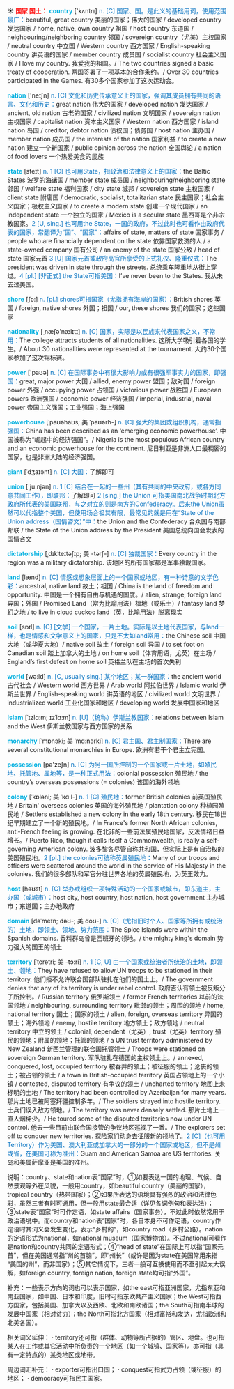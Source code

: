 ☀ <font color="red">**国家 国土：**</font>
<font color="sky blue">**country**</font> ['kʌntrɪ] 
<font color="#0070c0">n. [C] 国家、国。是此义的基础用词，使用范围最广：</font>beautiful, great country 美丽的国家；伟大的国家 / developed country 发达国家 / home, native, own country 祖国 / host country 东道国 / neighbouring/neighboring country 邻国 / sovereign country（尤美）主权国家 / neutral country 中立国 / Western country 西方国家 / English-speaking country 讲英语的国家 / member country 成员国 / socialist country 社会主义国家 / I love my country. 我爱我的祖国。/ The two countries signed a basic treaty of cooperation. 两国签署了一项基本的合作条约。/ Over 30 countries participated in the Games. 有30多个国家参加了这次运动会。

<font color="sky blue">**nation**</font> ['neɪʃn] 
<font color="#0070c0">n. [C] 文化和历史传承意义上的国家，强调其成员拥有共同的语言、文化和历史：</font>great nation 伟大的国家 / developed nation 发达国家 / ancient, old nation 古老的国家 / civilized nation 文明国家 / sovereign nation 主权国家 / capitalist nation 资本主义国家 / Western nation 西方国家 / island nation 岛国 / creditor, debtor nation 债权国；债务国 / host nation 主办国 / member nation 成员国 / the interests of the nation 国家利益 / to create a new nation 建立一个新国家 / public opinion across the nation 全国舆论 / a nation of food lovers 一个热爱美食的民族

<font color="sky blue">**state**</font> [steɪt] 
<font color="#0070c0">n. 1 [C] 也可用State，指政治和法律意义上的国家：</font>the Baltic States 波罗的海诸国 / member state 成员国 / neighbouring/neighboring state 邻国 / welfare state 福利国家 / city state 城邦 / sovereign state 主权国家 / client state 附庸国 / democratic, socialist, totalitarian state 民主国家；社会主义国家；极权主义国家 / to create a modern state 创建一个现代国家 / an independent state 一个独立的国家 / Mexico is a secular state 墨西哥是个非宗教国家。<font color="#0070c0">2 [U, sing.] 也可用the State，一国的政府，不过此时也可看作由政府代表的国家，常翻译为“国”、“国家”：</font>affairs of state, matters of state 国家事务 / people who are financially dependent on the state 依靠国家救济的人 / a state-owned company 国有公司 / an enemy of the state 国家公敌 / head of state 国家元首 <font color="#0070c0">3 [U] 国家元首或政府高官所享受的正式礼仪、隆重仪式：</font>The president was driven in state through the streets. 总统乘车隆重地从街上穿过。<font color="#0070c0">4 [pl.] [非正式] the State可指美国：</font>I’ve never been to the States. 我从未去过美国。

<font color="sky blue">**shore**</font> [ʃɔ:] 
<font color="#0070c0">n. [pl.] shores可指国家（尤指拥有海岸的国家）：</font>British shores 英国 / foreign, native shores 外国；祖国 / our, these shores 我们的国家；这些国家

<font color="sky blue">**nationality**</font> [͵næʃə'nælɪtɪ] 
<font color="#0070c0">n. [C] 国家，实际是以民族来代表国家之义，不常用：</font>The college attracts students of all nationalities. 这所大学吸引着各国的学生。/ About 30 nationalities were represented at the tournament. 大约30个国家参加了这次锦标赛。

<font color="sky blue">**power**</font> ['paʊə] 
<font color="#0070c0">n. [C] 在国际事务中有很大影响力或有很强军事实力的国家，即强国：</font>great, major power 大国 / allied, enemy power 盟国；敌对国 / foreign power 外强 / occupying power 占领国 / victorious power 战胜国 / European powers 欧洲强国 / economic power 经济强国 / imperial, industrial, naval power 帝国主义强国；工业强国；海上强国
           
<font color="sky blue">**powerhouse**</font> [ˈpaʊəhaʊs; 美 ˈpaʊərh-]
<font color="#0070c0">n. [C] 强大的集团或组织机构，通常指强国：</font>China has been described as an ‘emerging economic powerhouse’. 中国被称为“崛起中的经济强国”。/ Nigeria is the most populous African country and an economic powerhouse for the continent. 尼日利亚是非洲人口最稠密的国家，也是非洲大陆的经济强国。
           
<font color="sky blue">**giant**</font> [ˈdʒaɪənt]
<font color="#0070c0">n. [C] 大国：</font>了解即可
 
<font color="sky blue">**union**</font> ['ju:njən] 
<font color="#0070c0">n. 1 [C] 结合在一起的一些州（其有共同的中央政府，或各方同意共同工作），即联邦：</font>了解即可 <font color="#0070c0">2 [sing.] the Union 可指美国南北战争时期北方政府所代表的美国联邦，与之对立的则是南方的Confederacy。后来the Union虽然可以代指整个美国，但使用场合极其有限，最常见的就是用在“State of the Union address（国情咨文）”中：</font>the Union and the Confederacy 合众国与南部邦联 / the State of the Union address by the President 美国总统向国会发表的国情咨文
           
<font color="sky blue">**dictatorship**</font> [ˌdɪkˈteɪtəʃɪp; 美 -tərʃ-]
<font color="#0070c0">n. [C] 独裁国家：</font>Every country in the region was a military dictatorship. 该地区的所有国家都是军事独裁国家。

<font color="sky blue">**land**</font> [lænd] 
<font color="#0070c0">n. [C] 情感或想象层面上的一个国家或地区，有一种诗意的文学色彩：</font>ancestral, native land 故土；祖国 / China is the land of freedom and opportunity. 中国是一个拥有自由与机遇的国度。/ alien, strange, foreign land 异国；外国 / Promised Land（常为比喻用法）福地（或乐土）/ fantasy land 梦幻之地 / to live in cloud cuckoo land（英，比喻用法）脱离现实

<font color="sky blue">**soil**</font> [sɒɪl] 
<font color="#0070c0">n. [C] [文学] 一个国家，一片土地。实际是以土地代表国家，与land一样，也是情感和文学意义上的国家，只是不太如land常用：</font>the Chinese soil 中国大地（或华夏大地）/ native soil 故土 / foreign soil 异国 / to set foot on Canadian soil 踏上加拿大的土地 / on home soil（体育用语，尤英）在主场 / England’s first defeat on home soil 英格兰队在主场的首次失利

<font color="sky blue">**world**</font> [wə:ld] 
<font color="#0070c0">n. [C, usually sing.] 某个地区；某一群国家：</font>the ancient world 古代社会 / Western world 西方世界 / Arab world 阿拉伯世界 / Islamic world 伊斯兰世界 / English-speaking world 讲英语的地区 / civilized world 文明世界 / industrialized world 工业化国家和地区 / developing world 发展中国家和地区
           
<font color="sky blue">**Islam**</font> [ˈɪzlɑ:m; ɪzˈlɑ:m]
<font color="#0070c0">n. [U]（统称）伊斯兰教国家：</font>relations between Islam and the West 伊斯兰教国家与西方国家的关系
          
<font color="sky blue">**monarchy**</font> [ˈmɒnəki; 美 ˈmɑ:nərki]
<font color="#0070c0">n. [C] 君主国、君主制国家：</font>There are several constitutional monarchies in Europe. 欧洲有若干个君主立宪国。

<font color="sky blue">**possession**</font> [pə'zeʃn] 
<font color="#0070c0">n. [C] 为另一国所控制的一个国家或一片土地，如殖民地、托管地、属地等，是一种正式用法：</font>colonial possession 殖民地 / the country’s overseas possessions (= colonies) 该国的海外领地
           
<font color="sky blue">**colony**</font> [ˈkɒləni; 美 ˈkɑ:l-]
<font color="#0070c0">n. 1 [C] 殖民地：</font>former British colonies 前英国殖民地 / Britain' overseas colonies 英国的海外殖民地 / plantation colony 种植园殖民地 / Settlers established a new colony in the early 18th century. 移民在18世纪早期建立了一个新的殖民地。/ In France's former North African colonies, anti-French feeling is growing. 在北非的一些前法属殖民地国家，反法情绪日益增长。/ Puerto Rico, though it calls itself a Commonwealth, is really a self-governing American colony. 波多黎各尽管自称共和国，但实际上是有自治权的美国殖民地。<font color="#0070c0">2 [pl.] the colonies可统称英属殖民地：</font>Many of our troops and officers were scattered around the world in the service of His Majesty in the colonies. 我们的很多部队和军官分驻世界各地的英属殖民地，为英王效力。

<font color="sky blue">**host**</font> [həʊst] 
<font color="#0070c0">n. [C] 举办或组织一项特殊活动的一个国家或城市，即东道主，主办国（或城市）：</font>host city, host country, host nation, host government 主办城市；东道国；主办地政府
           
<font color="sky blue">**domain**</font> [dəˈmeɪn; dəʊ-; 美 doʊ-]
<font color="#0070c0">n. [C]（尤指旧时个人、国家等所拥有或统治的）土地，即领土、领地、势力范围：</font>The Spice Islands were within the Spanish domains. 香料群岛曾是西班牙的领地。/ the mighty king's domain 势力强大的国王的领土
           
<font color="sky blue">**territory**</font> [ˈterətri; 美 -tɔ:ri]
<font color="#0070c0">n. 1 [C, U] 由一个国家或统治者所统治的土地，即领土、领地：</font>They have refused to allow UN troops to be stationed in their territory. 他们拒不允许联合国部队驻扎在他们的国土上。/ The government denies that any of its territory is under rebel control. 政府否认有领土被反叛分子所控制。/ Russian territory 俄罗斯领土 / former French territories 以前的法国领地 / neighbouring, surrounding territory 毗邻的领土；周围的领地 / home, national territory 国土；国家的领土 / alien, foreign, overseas territory 异国的领土；海外领地 / enemy, hostile territory 地方领土；敌方领地 / neutral territory 中立的领土 / colonial, dependent（尤英）, trust（尤英）territory 殖民的领地；附属的领地；托管的领地 / a UN trust territory administered by New Zealand 新西兰管理的联合国托管领土 / Troops were stationed on sovereign German territory. 军队驻扎在德国的主权领土上。/ annexed, conquered, lost, occupied territory 被吞并的领土；被征服的领土；沦丧的领土；被占领的领土 / a town in British-occupied territory 英国占领地上的一个小镇 / contested, disputed territory 有争议的领土 / uncharted territory 地图上未标明的土地 / The territory had been controlled by Azerbaijan for many years. 那片土地已被阿塞拜疆控制多年。/ The soldiers strayed into hostile territory. 士兵们误入敌方领地。/ The territory was never densely settled. 那片土地上一直人烟稀少。/ He toured some of the disputed territories now under UN control. 他去一些目前由联合国接管的争议地区巡视了一番。/ The explorers set off to conquer new territories. 探险家们动身去征服新的领地了。<font color="#0070c0">2 [C]（也可用Territory）作为美国、澳大利亚或加拿大的一部分的一个国家或地区，但不是州或省，在美国可称为准州：</font>Guam and American Samoa are US territories. 关岛和美属萨摩亚是美国的准州。

说明：country、state和nation表“国家”时，①如要表达一国的地理、气候、自然景观等外在风貌，一般用country，如beautiful country（美丽的国家），tropical country（热带国家）；②如果所表达的语境具有强烈的政治和法律色彩，虽然三者有时可通用，但一般用state最合适（详见各词例句和表达法）；③state表“国家”时可作定语，如state affairs（国家事务），不过此时依然常用于政治语境中。而country和nation表“国家”时，各自本身不可作定语，country作定语时其词义会发生变化，表示“乡村的”，如country road（乡村公路）。nation的定语形式为national，如national museum（国家博物馆）。不过national可看作是nation和country共同的定语形式；④“head of state”在国际上可以指“国家元首”，但在美国通常指“州的首脑”，即“州长”（或许是因为state在美国常用来指 “美国的州”，而非国家）；⑤其它情况下，三者一般可互换使用而不至引起太大误解，如foreign country, foreign nation, foreign state均可指“外国”。

补充：一些表示方向的词也可以表示国家，如the east可指亚洲国家，尤指东亚和南亚国家，如中国、日本和印度，旧时可指东欧共产主义国家；the West可指西方国家，包括美国、加拿大以及西欧、北欧和南欧诸国；the South可指南半球的发展中国家（相对贫穷）；the North可指北方国家（相对富裕和发达，尤指欧洲和北美各国）。

相关词义延伸：
· territory还可指（群体、动物等所占据的）管区、地盘。也可指某人在工作或其它活动中所负责的一个地区（如一个城镇、国家等）。亦可指（具有一定特点的）某类地区或地带。
           
周边词汇补充：
· exporter可指出口国；
· conquest可指武力占领（或征服）的地区；
· democracy可指民主国家。


